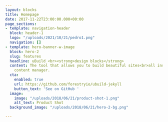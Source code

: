 ```yaml
---
layout: blocks
title: Homepage
date: 2017-11-22T23:00:00.000+00:00
page_sections:
- template: navigation-header
  block: header-1
  logo: "/uploads/2021/10/21/pedro1.png"
  navigation: []
- template: hero-banner-w-image
  block: hero-2
  slug: features
  headline: uBuild <br><strong>design blocks</strong>
  content: The tool that allows you to build beautiful sites<br>all inside Forestry's
    content manager.
  cta:
    enabled: true
    url: https://github.com/forestryio/ubuild-jekyll
    button_text: 'See on GitHub '
  image:
    image: "/uploads/2018/06/21/product-shot-1.png"
    alt_text: Product Shot
  background_image: "/uploads/2018/06/21/hero-2-bg.png"

---
```

